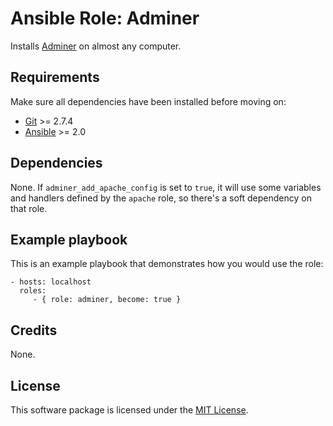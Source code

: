 # Ansible Role: Adminer

Installs [Adminer](http://www.adminer.org/) on almost any computer.

## Requirements

Make sure all dependencies have been installed before moving on:

* [Git](https://git-scm.com/) >= 2.7.4
* [Ansible](https://www.ansible.com/) >= 2.0

## Dependencies

None. If `adminer_add_apache_config` is set to `true`, it will use some variables and handlers defined by the `apache` role, so there's a soft dependency on that role.

## Example playbook

This is an example playbook that demonstrates how you would use the role:

    - hosts: localhost
      roles:
         - { role: adminer, become: true }

## Credits

None.

## License

This software package is licensed under the [MIT License](https://opensource.org/licenses/MIT).

